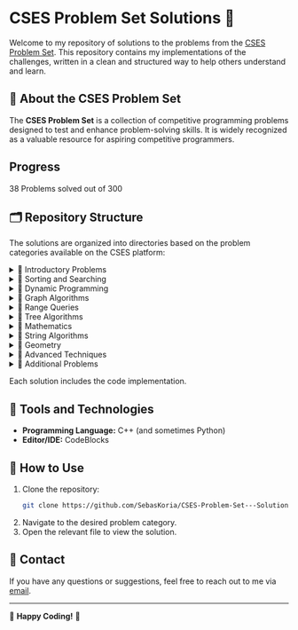 # CSES Problem Set Solutions 🚀

Welcome to my repository of solutions to the problems from the [CSES Problem Set](https://cses.fi/problemset/). This repository contains my implementations of the challenges, written in a clean and structured way to help others understand and learn.

## 🌟 About the CSES Problem Set
The **CSES Problem Set** is a collection of competitive programming problems designed to test and enhance problem-solving skills. It is widely recognized as a valuable resource for aspiring competitive programmers.

## Progress
38 Problems solved out of 300

## 🗂️ Repository Structure
The solutions are organized into directories based on the problem categories available on the CSES platform:

<details>
    <summary>📁 Introductory Problems</summary>
    <ul>
        <li>✔ Weird Algorithm</li>
        <li>✔ Missing Number</li>
        <li>✔ Repetitions</li>
        <li>✔ Increasing Array</li>
        <li>✔ Permutations</li>
        <li>✔ Number Spiral</li>
        <li>✔ Two Knights</li>
        <li>✔ Two Sets</li>
        <li>✔ Bit Strings</li>
        <li>✔ Trailing Zeros</li>
        <li>✔ Coin Piles</li>
        <li>✔ Palindrome Reorder</li>
        <li>✔ Gray Code</li>
        <li>❔ Tower of Hanoi</li>
        <li>✔ Creating Strings</li>
        <li>✔ Apple Division</li>
        <li>✔ Chessboard and Queens</li>
        <li>✔ Digit Queries</li>
        <li>❔ Grid Paths</li>
    </ul>
</details>
<details>
    <summary>📁 Sorting and Searching</summary>
    <ul>
        <li>✔ Distinct Numbers</li>
        <li>✔ Apartments</li>
        <li>✔ Ferris Wheel</li>
        <li>✔ Concert Tickets</li>
        <li>✔ Restaurant Customers</li>
        <li>✔ Movie Festival</li>
        <li>✔ Sum of Two Values</li>
        <li>✔ Maximum Subarray Sum</li>
        <li>✔ Stick Lengths</li>
        <li>❔ Missing Coin Sum</li>
        <li>❔ Collecting Numbers</li>
        <li>❔ Collecting Numbers II</li>
        <li>❔ Playlist</li>
        <li>❔ Towers</li>
        <li>❔ Traffic Lights</li>
        <li>❔ Josephus Problem I</li>
        <li>❔ Josephus Problem II</li>
        <li>❔ Nested Ranges Check</li>
        <li>❔ Nested Ranges Count</li>
        <li>❔ Room Allocation</li>
        <li>❔ Factory Machines</li>
        <li>❔ Tasks and Deadlines</li>
        <li>❔ Reading Books</li>
        <li>❔ Sum of Three Values</li>
        <li>❔ Sum of Four Values</li>
        <li>❔ Nearest Smaller Values</li>
        <li>❔ Subarray Sums I</li>
        <li>❔ Subarray Sums II</li>
        <li>❔ Subarray Divisibility</li>
        <li>❔ Subarray Distinct Values</li>
        <li>❔ Array Division</li>
        <li>❔ Sliding Window Median</li>
        <li>❔ Sliding Window Cost</li>
        <li>❔ Movie Festival II</li>
        <li>❔ Maximum Subarray Sum II</li>
    </ul>
</details>
<details>
    <summary>📁 Dynamic Programming</summary>
    <ul>
        <li>✔ Dice Combinations</li>
        <li>✔ Minimizing Coins</li>
        <li>✔ Coin Combinations I</li>
        <li>❔ Coin Combinations II</li>
        <li>❔ Removing Digits</li>
        <li>❔ Grid Paths</li>
        <li>❔ Book Shop</li>
        <li>❔ Array Description</li>
        <li>❔ Counting Towers</li>
        <li>❔ Edit Distance</li>
        <li>❔ Rectangle Cutting</li>
        <li>❔ Money Sums</li>
        <li>❔ Removal Game</li>
        <li>❔ Two Sets II</li>
        <li>❔ Increasing Subsequence</li>
        <li>❔ Projects</li>
        <li>❔ Elevator Rides</li>
        <li>❔ Counting Tilings</li>
        <li>❔ Counting Numbers</li>
    </ul>
</details>
<details>
    <summary>📁 Graph Algorithms</summary>
    <ul>
        <li>✔ Counting Rooms</li>
        <li>✔ Labyrinth</li>
        <li>✔ Building Roads</li>
        <li>✔ Message Route</li>
        <li>✔ Building Teams</li>
        <li>✔ Round Trip</li>
        <li>✔ Monsters</li>
        <li>✔ Shortest Routes I</li>
        <li>✔ Shortest Routes II</li>
        <li>❔ High Score</li>
        <li>❔ Flight Discount</li>
        <li>❔ Cycle Finding</li>
        <li>❔ Flight Routes</li>
        <li>❔ Round Trip II</li>
        <li>❔ Couse Schedule</li>
        <li>❔ Longest Flight Route</li>
        <li>❔ Game Routes</li>
        <li>❔ Investigation</li>
        <li>❔ Planets Queries I</li>
        <li>❔ Planets Queries II</li>
        <li>❔ Planets Cycles</li>
        <li>❔ Road Reparation</li>
        <li>❔ Road Construction</li>
        <li>❔ Flight Routes Check</li>
        <li>❔ Planets and Kingdoms</li>
        <li>❔ Giant Pizza</li>
        <li>❔ Coin Collector</li>
        <li>❔ Mail Delivery</li>
        <li>❔ De Bruijn Sequence</li>
        <li>❔ Teleporters Path</li>
        <li>❔ Hamiltonian Flights</li>
        <li>❔ Knight's Tour</li>
        <li>❔ Download Speed</li>
        <li>❔ Police Chase</li>
        <li>❔ School Dance</li>
        <li>❔ Distinct Routes</li>
    </ul>
</details>
<details>
    <summary>📁 Range Queries</summary>
    <ul>
        <li>❔ Static Range Sum Queries</li>
        <li>❔ Static Range Minimum Queries</li>
        <li>❔ Dynamic Range Sum Queries</li>
        <li>❔ Dynamid Range Minimum Queries</li>
        <li>❔ Range Xor Queries</li>
        <li>❔ Forest Queries</li>
        <li>❔ Hotel Queries</li>
        <li>❔ List Removals</li>
        <li>❔ Salary Queries</li>
        <li>❔ Prefix Sum Queries</li>
        <li>❔ Pizzeria Queries</li>
        <li>❔ Subarray Sum Queries</li>
        <li>❔ Distinct Values Queries</li>
        <li>❔ Increasing Array Queries</li>
        <li>❔ Forest Queries II</li>
        <li>❔ Range Updates and Sums</li>
        <li>❔ Polynomial Queries</li>
        <li>❔ Range Queries and Copies</li>
    </ul>
</details>
<details>
    <summary>📁 Tree Algorithms</summary>
    <ul>
        <li>❔ Subordinates</li>
        <li>❔ Tree Matching</li>
        <li>❔ Tree Diameter</li>
        <li>❔ Tree Distances I</li>
        <li>❔ Tree Distances II</li>
        <li>❔ Company Queries I</li>
        <li>❔ Company Queries II</li>
        <li>❔ Distance Queries</li>
        <li>❔ Counting Paths</li>
        <li>❔ Subtree Queries</li>
        <li>❔ Path Queries</li>
        <li>❔ Path Queries II</li>
        <li>❔ Distinct Colors</li>
        <li>❔ Finding a Centroid</li>
        <li>❔ Fixed-Lenght Paths I</li>
        <li>❔ Fixed-Lenght Paths II</li>
    </ul>
</details>
<details>
    <summary>📁 Mathematics</summary>
    <ul>
        <li>❔ Josephus Queries</li>
        <li>❔ Exponentiation</li>
        <li>❔ Exponentiation II</li>
        <li>❔ Counting Divisors</li>
        <li>❔ Common Divisors</li>
        <li>❔ Sum of Divisors</li>
        <li>❔ Divisor Analysis</li>
        <li>❔ Prime Multiples</li>
        <li>❔ Counting Coprime Pairs</li>
        <li>❔ Binomial Coefficients</li>
        <li>❔ Creating Strings II</li>
        <li>❔ Distributing Apples</li>
        <li>❔ Christmas Party</li>
        <li>❔ Bracket Sequences I</li>
        <li>❔ Bracket Sequences II</li>
        <li>❔ Counting Necklaces</li>
        <li>❔ Counting Grids</li>
        <li>❔ Fibonacci Numbers</li>
        <li>❔ Throwing Dice</li>
        <li>❔ Graph Paths I</li>
        <li>❔ Graph Paths II</li>
        <li>❔ Dice Probability</li>
        <li>❔ Moving Robots</li>
        <li>❔ Candy Lottery</li>
        <li>❔ Inversion Probability</li>
        <li>❔ Stick Game</li>
        <li>❔ Nim Game I</li>
        <li>❔ Nim Game II</li>
        <li>❔ Stair Game</li>
        <li>❔ Grundy's Game</li>
        <li>❔ Another Game</li>
    </ul>
</details>
<details>
    <summary>📁 String Algorithms</summary>
    <ul>
        <li>❔ Word Combinations</li>
        <li>❔ String Matching</li>
        <li>❔ Finding Borders</li>
        <li>❔ Finding Periods</li>
        <li>❔ Minimal Rotation</li>
        <li>❔ Longest Palindrome</li>
        <li>❔ Required Substring</li>
        <li>❔ Palindrome Queries</li>
        <li>❔ Finding Patterns</li>
        <li>❔ Counting Patterns</li>
        <li>❔ Pattern Positions</li>
        <li>❔ Distinct Substrings</li>
        <li>❔ Repeating Substring</li>
        <li>❔ String Functions</li>
        <li>❔ Substring Order I</li>
        <li>❔ Substring Order II</li>
        <li>❔ Substring Distribution</li>
    </ul>
</details>
<details>
    <summary>📁 Geometry</summary>
    <ul>
        <li>❔ Point Location Test</li>
        <li>❔ Line Segment Intersection</li>
        <li>❔ Polygon Area</li>
        <li>❔ Point in Polygon</li>
        <li>❔ Polygon Lattice Points</li>
        <li>❔ Minimum Euclidean Distance</li>
        <li>❔ Convex Hull</li>
    </ul>
</details>
<details>   
    <summary>📁 Advanced Techniques</summary>
    <ul>
        <li>❔ Meet in the Middle</li>
        <li>❔ Hamming Distance</li>
        <li>❔ Beautiful Subgrids</li>
        <li>❔ Reachable Nodes</li>
        <li>❔ Reachability Queries</li>
        <li>❔ Cut and Paste</li>
        <li>❔ Substring Reversals</li>
        <li>❔ Reversals and Sums</li>
        <li>❔ Necessary Roads</li>
        <li>❔ Necessary Cities</li>
        <li>❔ Eulerian Subgraphs</li>
        <li>❔ Monster Game I</li>
        <li>❔ Monster Game II</li>
        <li>❔ Subarray Squares</li>
        <li>❔ Houses and Schools</li>
        <li>❔ Knuth Division</li>
        <li>❔ Apples and Bananas</li>
        <li>❔ One Bit Positions</li>
        <li>❔ Signal Processing</li>
        <li>❔ New Roads Queries</li>
        <li>❔ Dynamic Connectivity</li>
        <li>❔ Parcel Delivery</li>
        <li>❔ Task Assignment</li>
        <li>❔ Distinct Routes II</li>
    </ul>
</details>
<details>    
    <summary>📁 Additional Problems</summary>
    <ul>
        <li>❔ Shortest Subsequence</li>
        <li>❔ Counting Bits</li>
        <li>❔ Swap Game</li>
        <li>❔ Prüfer Code</li>
        <li>❔ Acyclic Graph Edges</li>
        <li>❔ Strongly Connected Edges</li>
        <li>❔ Even Outdegree Edges</li>
        <li>❔ Multiplication Table</li>
        <li>❔ Advertisement</li>
        <li>❔ Special Substrings</li>
        <li>❔ Permutation Inversions</li>
        <li>❔ Maximum Xor Subarray</li>
        <li>❔ Movie Festival Queries</li>
        <li>❔ Chess Tournament</li>
        <li>❔ Tree Traversals</li>
        <li>❔ Network Renovation</li>
        <li>❔ Graph Girth</li>
        <li>❔ Intersection Points</li>
        <li>❔ Inverse Inversions</li>
        <li>❔ Monotone Subsequences</li>
        <li>❔ String Reorder</li>
        <li>❔ Stack Weights</li>
        <li>❔ Pyramid Array</li>
        <li>❔ Increasing Subsequence II</li>
        <li>❔ String Removals</li>
        <li>❔ Bit Inversions</li>
        <li>❔ Xor Pyramid</li>
        <li>❔ Writing Numbers</li>
        <li>❔ String Transform</li>
        <li>❔ Letter Pair Move Game</li>
        <li>❔ Maximum Building I</li>
        <li>❔ Sorting Methods</li>
        <li>❔ Cyclic Array</li>
        <li>❔ List of Sums</li>
        <li>❔ Increasing Array II</li>
        <li>❔ Food Division</li>
        <li>❔ Bit Problem</li>
        <li>❔ Swap Round Sorting</li>
        <li>❔ Binary Subsequences</li>
        <li>❔ Tree Isomorphism I</li>
        <li>❔ Counting Sequences</li>
        <li>❔ Critical Cities</li>
        <li>❔ School Excursion</li>
        <li>❔ Coin Grid</li>
        <li>❔ Robot Path</li>
        <li>❔ Programmers and Artists</li>
        <li>❔ Course Schedule II</li>
        <li>❔ Removing Digits II</li>
        <li>❔ Coin Arrangement</li>
        <li>❔ Counting Bishops</li>
        <li>❔ Grid Puzzle I</li>
        <li>❔ Grid Puzzle II</li>
        <li>❔ Empty String</li>
        <li>❔ Grid Paths</li>
        <li>❔ Bit Substrings</li>
        <li>❔ Reversal Sorting</li>
        <li>❔ Counting Reorders</li>
        <li>❔ Book Shop II</li>
        <li>❔ Network Breakdown</li>
        <li>❔ Visiting Cities</li>
        <li>❔ Missing Coin Sum Queries</li>
        <li>❔ Number Grid</li>
        <li>❔ Maximum Building II</li>
        <li>❔ Filling Trominos</li>
        <li>❔ Stick Divisions</li>
        <li>❔ Coding Company</li>
        <li>❔ Flight Route Requests</li>
        <li>❔ Two Stacks Sorting</li>
        <li>❔ Tree Isomorphism II</li>
        <li>❔ Forbidden Cities</li>
        <li>❔ Area of Rectangles</li>
        <li>❔ Grid Completion</li>
        <li>❔ Creating Offices</li>
        <li>❔ Permutations II</li>
        <li>❔ Functional Graph Distribution</li>
        <li>❔ New Flight Routes</li>
        <li>❔ Grid Path Construction</li>
    </ul>
</details>    

Each solution includes the code implementation.

## 🔧 Tools and Technologies
- **Programming Language:** C++ (and sometimes Python)
- **Editor/IDE:** CodeBlocks

## 🚀 How to Use
1. Clone the repository:
   ```bash
   git clone https://github.com/SebasKoria/CSES-Problem-Set---Solutions.git
   ```
2. Navigate to the desired problem category.
3. Open the relevant file to view the solution.

## 📩 Contact
If you have any questions or suggestions, feel free to reach out to me via [email](mailto:sebastiankoriacasado@gmail.com).

---

🌟 **Happy Coding!** 🌟
